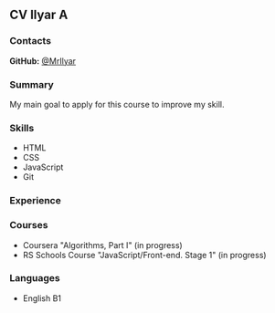## **CV Ilyar A**

### **Contacts**

**GitHub:** [@MrIlyar](https://github.com/MrIlyar)

### **Summary**

My main goal to apply for this course to improve my skill.

### **Skills**

- HTML
- CSS
- JavaScript
- Git

### **Experience**

### **Courses**
- Coursera "Algorithms, Part I" (in progress)
- RS Schools Course "JavaScript/Front-end. Stage 1" (in progress)

### **Languages**

- English B1